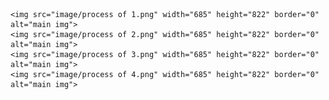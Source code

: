 <!DOCTYPE html>
<html lang="en">
  <title>J's Process</title>

    <img src="image/process of 1.png" width="685" height="822" border="0" alt="main img">
    <img src="image/process of 2.png" width="685" height="822" border="0" alt="main img">
    <img src="image/process of 3.png" width="685" height="822" border="0" alt="main img">
    <img src="image/process of 4.png" width="685" height="822" border="0" alt="main img">

</html>
